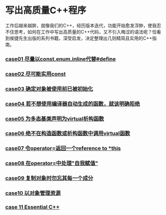 # 写出高质量C++程序
工作后越来越胖，就像我们的C++，经历版本迭代，功能开始愈发浮肿，使我忍不住思考，如何在工作中写出高质量的C++代码，又不引入晦涩的语法呢？恰看到侯捷先生出版的系列书籍，深受启发，决定整理出几则精简且实用的C++指南。
### [case01 尽量以const,enum,inline代替#define](Effective_C++/case01.md)
### [case02 尽可能实用const](Effective_C++/case02.md)
### [case03 确定对象被使用前已被初始化](Effective_C++/case03.md)
### [case04 若不想使用编译器自动生成的函数，就该明确拒绝](Effective_C++/case04.md)
### [case05 为多态基类声明为virtual析构函数](Effective_C++/case05.md)
### [case06 绝不在构造函数或析构函数中调用virtual函数](Effective_C++/case06.md)
### [case07 令operator=返回一个reference to *this](Effective_C++/case07.md)
### [case08 在operator=中处理"自我赋值"](Effective_C++/case08.md)
### [case09 复制对象时勿忘其每一个成分](Effective_C++/case09.md)
### [case10 以对象管理资源](Effective_C++/case10.md)
### [case 11 Essential C++](Essential_C++/essential.md)